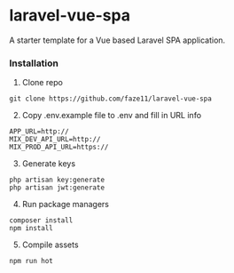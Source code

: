 # laravel-vue-spa
A starter template for a Vue based Laravel SPA application.

### Installation
1. Clone repo
```
git clone https://github.com/faze11/laravel-vue-spa
```

2. Copy .env.example file to .env and fill in URL info
```
APP_URL=http://
MIX_DEV_API_URL=http://
MIX_PROD_API_URL=https://
```

3. Generate keys
```
php artisan key:generate
php artisan jwt:generate
```

4. Run package managers
```
composer install
npm install
```

5. Compile assets
```
npm run hot
```
